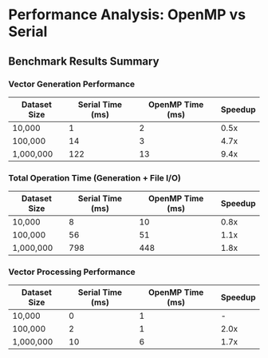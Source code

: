 # Performance Analysis: OpenMP vs Serial

## Benchmark Results Summary

### Vector Generation Performance

| Dataset Size | Serial Time (ms) | OpenMP Time (ms) | Speedup |
|--------------|------------------|------------------|---------|
| 10,000       | 1                | 2                | 0.5x    |
| 100,000      | 14               | 3                | 4.7x    |
| 1,000,000    | 122              | 13               | 9.4x    |

### Total Operation Time (Generation + File I/O)

| Dataset Size | Serial Time (ms) | OpenMP Time (ms) | Speedup |
|--------------|------------------|------------------|---------|
| 10,000       | 8                | 10               | 0.8x    |
| 100,000      | 56               | 51               | 1.1x    |
| 1,000,000    | 798              | 448              | 1.8x    |

### Vector Processing Performance

| Dataset Size | Serial Time (ms) | OpenMP Time (ms) | Speedup |
|--------------|------------------|------------------|---------|
| 10,000       | 0                | 1                | -       |
| 100,000      | 2                | 1                | 2.0x    |
| 1,000,000    | 10               | 6                | 1.7x    |
